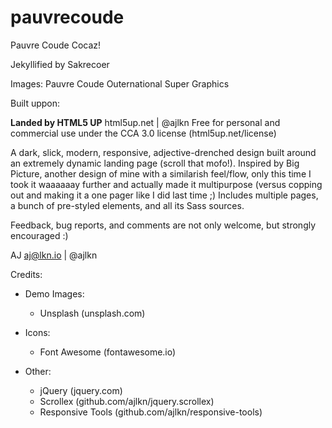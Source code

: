 # pauvrecoude
Pauvre Coude Cocaz!

Jekyllified by Sakrecoer

Images: Pauvre Coude Outernational Super Graphics

Built uppon:

**Landed by HTML5 UP**
html5up.net | @ajlkn
Free for personal and commercial use under the CCA 3.0 license (html5up.net/license)

A dark, slick, modern, responsive, adjective-drenched design built around an extremely dynamic landing page (scroll that mofo!). Inspired by Big Picture, another design of mine with a similarish feel/flow, only this time I took it waaaaaay further and actually made it multipurpose (versus copping out and making it a one pager like I did last time ;) Includes multiple pages, a bunch of pre-styled elements, and all its Sass sources.

Feedback, bug reports, and comments are not only welcome, but strongly encouraged :)

AJ
aj@lkn.io | @ajlkn


Credits:
- Demo Images:
	- Unsplash (unsplash.com)

- Icons:
	- Font Awesome (fontawesome.io)

- Other:
	- jQuery (jquery.com)
	- Scrollex (github.com/ajlkn/jquery.scrollex)
	- Responsive Tools (github.com/ajlkn/responsive-tools)
